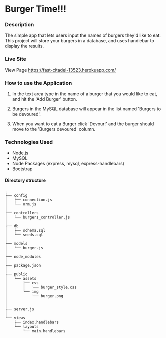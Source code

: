 # Burger Time!!!

### Description

The simple app that lets users input the names of burgers they'd like to eat. This project will store your burgers in a database, and uses handlebar to display the results.

### Live Site

View Page https://fast-citadel-13523.herokuapp.com/

### How to use the Application

1. In the text area type in the name of a burger that you would like to eat, and hit the 'Add Burger' button.

2. Burgers in the MySQL database will appear in the list named 'Burgers to be devoured'.

3. When you want to eat a Burger click 'Devour!' and the burger should move to the 'Burgers devoured' column.

### Technologies Used

* Node.js
* MySQL
* Node Packages (express, mysql, express-handlebars)
* Bootstrap

#### Directory structure

```
.
├── config
│   ├── connection.js
│   └── orm.js
│ 
├── controllers
│   └── burgers_controller.js
│
├── db
│   ├── schema.sql
│   └── seeds.sql
│
├── models
│   └── burger.js
│ 
├── node_modules
│ 
├── package.json
│
├── public
│   └── assets
│       ├── css
│       │   └── burger_style.css
│       └── img
│           └── burger.png
│   
│
├── server.js
│
└── views
    ├── index.handlebars
    └── layouts
        └── main.handlebars
```
